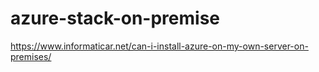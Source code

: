 # azure-stack-on-premise
https://www.informaticar.net/can-i-install-azure-on-my-own-server-on-premises/
